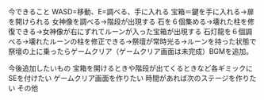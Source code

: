 今できること
WASD=移動、E=調べる、手に入れる
宝箱＝鍵を手に入れる→扉を開けられる
女神像を調べる→階段が出現する
石を６個集める→壊れた柱を修復できる→女神像が右にずれてルーンが入った宝箱が出現する
石灯龍を６個調べる→壊れたルーンの柱を修正できる→祭壇が常時光る→ルーンを持った状態で祭壇の上に乗ったらゲームクリア（ゲームクリア画面は未完成）BGMを追加。

今後追加したいもの
宝箱を開けるときや階段が出てくるときなど各ギミックにSEを付けたい
ゲームクリア画面を作りたい
時間があれば次のステージを作りたい
その他
